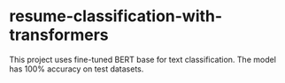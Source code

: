 # resume-classification-with-transformers
This project uses fine-tuned BERT base for text classification. The model has 100% accuracy on test datasets.
